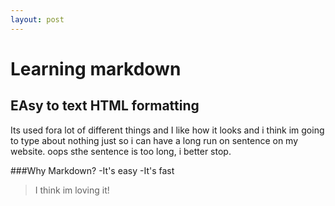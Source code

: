 ```yaml
---
layout: post
---
```


# Learning markdown
## EAsy to text HTML formatting

Its used fora lot of different things and I like how
it looks and i think im going to type about nothing just
so i can have a long run on sentence on my website.
oops sthe sentence is too long, i better stop.

###Why Markdown?
-It's easy
-It's fast

> I think im loving it!

